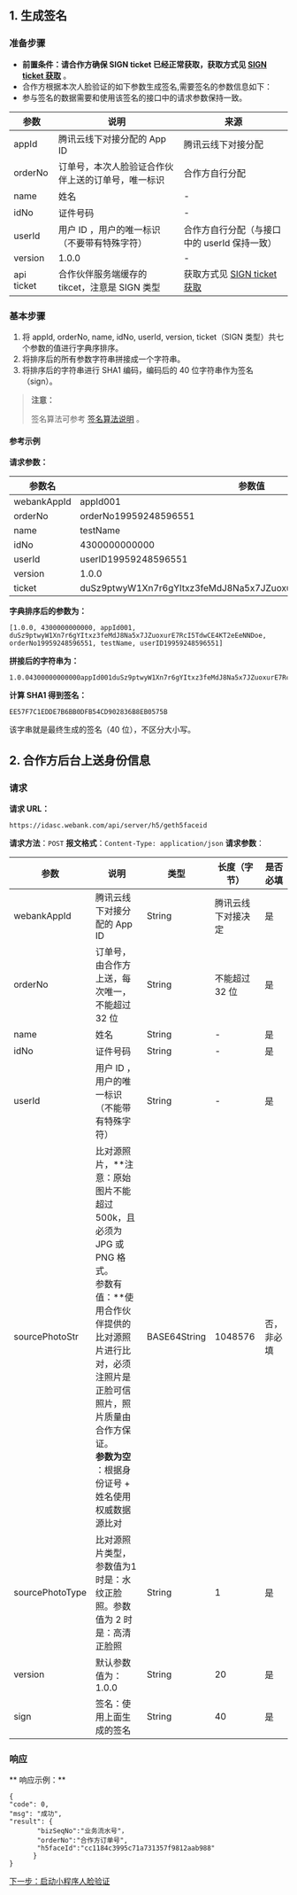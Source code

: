 ## 1. 生成签名
### 准备步骤
- **前置条件：请合作方确保 SIGN ticket 已经正常获取，获取方式见 [SIGN ticket 获取](https://cloud.tencent.com/document/product/655/13815)** 。
- 合作方根据本次人脸验证的如下参数生成签名,需要签名的参数信息如下：
- 参与签名的数据需要和使用该签名的接口中的请求参数保持一致。

| 参数         | 说明                            | 来源                                       |
| ---------- | ----------------------------- | ---------------------------------------- |
| appId      | 腾讯云线下对接分配的 App ID             | 腾讯云线下对接分配                                |
| orderNo    | 订单号，本次人脸验证合作伙伴上送的订单号，唯一标识     | 合作方自行分配                                  |
| name       | 姓名                            |                              -            |
| idNo       | 证件号码                          |                             -             |
| userId     | 用户 ID ，用户的唯一标识（不要带有特殊字符）      | 合作方自行分配（与接口中的 userId 保持一致）                           |
| version    | 1.0.0                         |                                 -         |
| api ticket | 合作伙伴服务端缓存的 tikcet，注意是 SIGN 类型 | 获取方式见 [SIGN ticket 获取](https://cloud.tencent.com/document/product/655/13815) |
### 基本步骤

1. 将 appId, orderNo, name, idNo, userId, version, ticket（SIGN 类型）共七个参数的值进行字典序排序。
2. 将排序后的所有参数字符串拼接成一个字符串。
3. 将排序后的字符串进行 SHA1 编码，编码后的 40 位字符串作为签名（sign）。

> **注意：**
>
> 签名算法可参考 [签名算法说明](https://cloud.tencent.com/document/product/655/13817) 。

#### 参考示例

**请求参数：**

| 参数名         | 参数值                                      |
| ----------- | ---------------------------------------- |
| webankAppId | appId001                                 |
| orderNo     | orderNo19959248596551                    |
| name        | testName                                 |
| idNo        | 4300000000000                            |
| userId      | userID19959248596551                     |
| version     | 1.0.0                                    |
| ticket      | duSz9ptwyW1Xn7r6gYItxz3feMdJ8Na5x7JZuoxurE7RcI5TdwCE4KT2eEeNNDoe |

**字典排序后的参数为：**

```
[1.0.0, 4300000000000, appId001, duSz9ptwyW1Xn7r6gYItxz3feMdJ8Na5x7JZuoxurE7RcI5TdwCE4KT2eEeNNDoe, orderNo19959248596551, testName, userID19959248596551]
```

**拼接后的字符串为：**

```
1.0.04300000000000appId001duSz9ptwyW1Xn7r6gYItxz3feMdJ8Na5x7JZuoxurE7RcI5TdwCE4KT2eEeNNDoeorderNo19959248596551testNameuserID19959248596551
```
**计算 SHA1 得到签名：**

```
EE57F7C1EDDE7B6BB0DFB54CD902836B8EB0575B
```
该字串就是最终生成的签名（40 位），不区分大小写。

 ##  2. 合作方后台上送身份信息
 ### 请求
**请求 URL：** 
```
https://idasc.webank.com/api/server/h5/geth5faceid
```
**请求方法**：`POST`
**报文格式**：`Content-Type: application/json`
**请求参数**：


| 参数              | 说明                                       | 类型               | 长度（字节）      | 是否必填  |
| --------------- | ---------------------------------------- | ---------------- | ----------- | ----- |
| webankAppId     | 腾讯云线下对接分配的 App ID                        | String           | 腾讯云线下对接决定   | 是     |
| orderNo         | 订单号，由合作方上送，每次唯一，不能超过 32 位                | String           | 不能超过 32 位   | 是     |
| name            | 姓名                                       | String           |        -     | 是     |
| idNo            | 证件号码                                     | String           |       -      | 是     |
| userId          | 用户 ID ，用户的唯一标识（不能带有特殊字符）                 | String           |      -       | 是     |
| sourcePhotoStr  | 比对源照片，**注意：原始图片不能超过 500k，且必须为 JPG 或 PNG 格式。<br>参数有值：**使用合作伙伴提供的比对源照片进行比对，必须注照片是正脸可信照片，照片质量由合作方保证。 <br>**参数为空** ：根据身份证号 + 姓名使用权威数据源比对 | BASE64String | 1048576| 否，非必填 |
| sourcePhotoType | 比对源照片类型，参数值为1 时是：水纹正脸照。参数值为 2 时是：高清正脸照   | String           | 1           | 是     |
| version         | 默认参数值为：1.0.0                             | String           | 20          | 是     |
| sign            | 签名：使用上面生成的签名                             | String           | 40          | 是     |


###  响应
** 响应示例：**			 		 

```
{
"code": 0,
"msg": "成功",
"result": {
       "bizSeqNo":"业务流水号"，
       "orderNo":"合作方订单号",
       "h5faceId":"cc1184c3995c71a731357f9812aab988"
      }
}
```

 [下一步：启动小程序人脸验证](https://cloud.tencent.com/document/product/655/13832)
